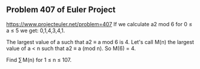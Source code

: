 ## Problem 407 of Euler Project 
https://www.projecteuler.net/problem=407
If we calculate a2 mod 6 for 0 ≤ a ≤ 5 we get: 0,1,4,3,4,1.


The largest value of a such that a2 ≡ a mod 6 is 4.
Let's call M(n) the largest value of a < n such that a2 ≡ a (mod n).
So M(6) = 4.


Find ∑ M(n) for 1 ≤ n ≤ 107.